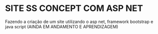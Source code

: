 # SITE SS CONCEPT COM ASP NET
Fazendo a criação de um site utilizando o asp net, framework bootstrap e java script (AINDA EM ANDAMENTO E APRENDIZAGEM)
